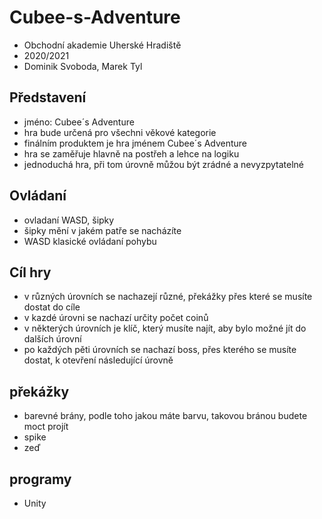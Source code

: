 # Cubee-s-Adventure

- Obchodní akademie Uherské Hradiště
- 2020/2021
- Dominik Svoboda, Marek Tyl

## Představení
- jméno: Cubee´s Adventure
- hra bude určená pro všechni věkové kategorie
- finálním produktem je hra jménem Cubee´s Adventure
- hra se zaměřuje hlavně na postřeh a lehce na logiku
- jednoduchá hra, při tom úrovně můžou být zrádné a nevyzpytatelné

## Ovládaní 
- ovladaní WASD, šipky
- šipky mění v jakém patře se nacházíte 
- WASD klasické ovládaní pohybu 

## Cíl hry
- v různých úrovních se nachazejí různé, překážky přes které se musíte dostat do cíle
- v kazdé úrovni se nachazí určity počet coinů
- v některých úrovních je klíč, který musíte najít, aby bylo možné jít do dalších úrovní
- po každých pěti úrovních se nachazí boss, přes kterého se musíte dostat, k otevření následující úrovně

## překážky 
- barevné brány, podle toho jakou máte barvu, takovou bránou budete moct projít
- spike
- zeď


## programy
- Unity
